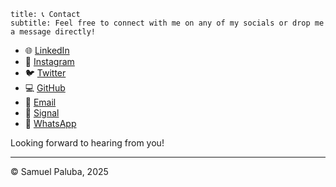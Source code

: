 ```hero
title: 📞 Contact
subtitle: Feel free to connect with me on any of my socials or drop me a message directly!
```

- 🌐 [LinkedIn](https://www.linkedin.com/in/samuelpaluba)
- 📸 [Instagram](https://instagram.com/user0906294455)
- 🐦 [Twitter](https://twitter.com/samuelpaluba)
- 💻 [GitHub](https://github.com/samuelpaluba)
- 📧 [Email](mailto:samuel@paluba.me)
- 💬 [Signal](https://signal.me/#p/+420795495137)
- 📲 [WhatsApp](https://wa.me/420728981602)

Looking forward to hearing from you!

---
© Samuel Paluba, 2025

